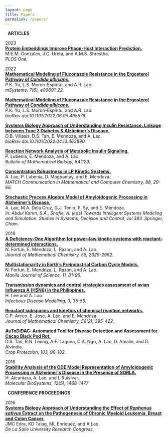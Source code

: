 ```yaml
---
layout: page
title: Papers
permalink: /papers/
---
```

<i class="fa-regular fa-newspaper"></i> &nbsp; **ARTICLES**

2023 <br>
[**Protein Embeddings Improve Phage-Host Interaction Prediction.**](https://journals.plos.org/plosone/article/authors?id=10.1371/journal.pone.0289030) <br>
M.E.M. Gonzales, J.C. Ureta, and A.M.S. Shrestha. <br>
*PLOS One.*

2022 <br>
[**Mathematical Modeling of Fluconazole Resistance in the Ergosterol Pathway of *Candida albicans*.**](https://journals.asm.org/doi/10.1128/msystems.00691-22) <br>
P.K. Yu, L.S. Moron-Espiritu, and A.R. Lao. <br>
*mSystems, 7(6), e00691-22.*

[**Mathematical Modeling of Fluconazole Resistance in the Ergosterol Pathway of *Candida albicans*.**](https://www.biorxiv.org/content/biorxiv/early/2022/06/12/2022.06.09.495576.full.pdf) <br>
P.K. Yu, L.S. Moron-Espiritu, and A.R. Lao. <br>
*bioRxiv doi:10.1101/2022.06.09.495576.*

[**Systems Biology Approach of Understanding Insulin Resistance: Linkage between Type 2 Diabetes & Alzheimer’s Disease.**](https://www.biorxiv.org/content/biorxiv/early/2022/04/15/2022.04.13.463890.full.pdf) <br>
O.B. Villasis, D.S. Tan, E. Mendoza, and A. Lao. <br>
*bioRxiv doi:10.1101/2022.04.13.463890.*

[**Reaction Network Analysis of Metabolic Insulin Signaling.**](https://link.springer.com/article/10.1007/s11538-022-01087-3) <br>
P. Lubenia, E. Mendoza, and A. Lao. <br>
*Bulletin of Mathematical Biology, 84(129).*

[**Concentration Robustness in LP Kinetic Systems.**](https://match.pmf.kg.ac.rs/electronic_versions/Match88/n1/match88n1_29-66.pdf) <br>
A. Lao, P. Lubenia, D. Magpantay, and E. Mendoza. <br>
*MATCH Communication in Mathematical and Computer Chemistry, 88, 29-66.*

[**Stochastic Process Algebra Model of Amyloidogenic Processing in Alzheimer’s Disease.**](https://link.springer.com/chapter/10.1007/978-3-030-79606-8_18) <br>
A. Lao, M.A. Dela Cruz, G.J. Tenio, P. Sy, and E. Mendoza. <br>
*In: Abdul Karim, S.A., Shafie, A. (eds) Towards Intelligent Systems Modeling and Simulation. Studies in Systems, Decision and Control, vol 383. Springer, Cham.*

2018 <br>
[**A Deficiency-One Algorithm for power-law kinetic systems with reactant-determined interactions.**](https://link.springer.com/article/10.1007/s10910-018-0925-2) <br>
N. Fortun, E. Mendoza, L. Razon, and A. Lao. <br>
*Journal of Mathematical Chemistry, 56, 2929-2962.*

[**Multistationarity in Earth’s Preindustrial Carbon Cycle Models.**](https://www.dlsu.edu.ph/research/publishing-house/journals/manila-journal-of-science/mjs11-9/) <br>
N. Fortun, E. Mendoza, L. Razon, and A. Lao. <br>
*Manila Journal of Science, 11, 81-96.*

[**Transmission dynamics and control strategies assessment of avian influenza A (H5N6) in the Philippines.**](https://www.sciencedirect.com/science/article/pii/S2468042717300593) <br>
H. Lee and A. Lao. <br>
*Infectious Disease Modelling, 3, 35-59.*

[**Reactant subspaces and kinetics of chemical reaction networks.**](https://link.springer.com/article/10.1007/s10910-017-0809-x) <br>
C.P. Arceo, E. Jose, A. Lao, and E. Mendoza. <br>
*Journal of Mathematical Chemistry, 56(2), 395-422.*

[**AuToDiDAC: Automated Tool for Disease Detection and Assessment for Cacao Black Pod Rot.**](https://www.sciencedirect.com/science/article/pii/S0261219417302867) <br>
D.S. Tan, R.N. Leong, A.F. Laguna, C.A. Ngo, A. Lao, D. Amalin, and D. Alvindia. <br>
*Crop Protection, 103, 98-102.*

2016 <br>
[**Stability Analysis of the ODE Model Representation of Amyloidogenic Processing in Alzheimer's Disease in the Presence of SORLA.**](https://pubs.rsc.org/en/content/articlelanding/2016/MB/c5mb00741k) <br>
H. Alcantara, A. Lao, and L.Ruivivar. <br>
*Molecular BioSystems, 12(5), 1468-1477*

<i class="fa-solid fa-comments"></i> &nbsp; **CONFERENCE PROCEEDINGS**

2016 <br>
[**Systems Biology Approach of Understanding the Effect of _Raphanus sativus_ Extract on the Pathogenesis of Chronic Myeloid Leukemia, Breast and Colon Cancer.**](https://www.dlsu.edu.ph/wp-content/uploads/pdf/conferences/research-congress-proceedings/2016/FNH/FNH-I-03.pdf) <br>
JMC Edra, KD Talag, ML Enriquez, and A Lao. <br>
*De La Salle University Research Congress.*
